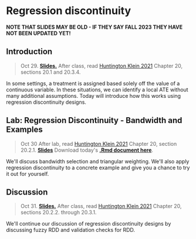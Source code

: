 
# Regression discontinuity

**NOTE THAT SLIDES MAY BE OLD - IF THEY SAY FALL 2023 THEY HAVE NOT BEEN UPDATED YET!**

## Introduction

> Oct 29. [**Slides.**](assets/slides/8-1_rdd_intro.pdf) After class, read [Huntington Klein 2021](https://theeffectbook.net/ch-RegressionDiscontinuity.html) Chapter 20, sections 20.1 and 20.3.4.

In some settings, a treatment is assigned based solely off the value of a continuous variable. In these situations, we can identify a local ATE without many additional assumptions. Today will introduce how this works using regression discontinuity designs. 

## Lab: Regression Discontinuity - Bandwidth and Examples

> Oct 30 After lab, read [Huntington Klein 2021](https://theeffectbook.net/ch-RegressionDiscontinuity.html) Chapter 20, section 20.2.1.
[**Slides**](assets/discussions/discussion10.pdf) Download today's [**.Rmd document here**](assets/discussions/discussion10.Rmd).

We'll discuss bandwidth selection and triangular weighting. We'll also apply regression discontinuity to a concrete example and give you a chance to try it out for yourself.

## Discussion

> Oct 31. [**Slides.**](assets/slides/8-2_rdd_extensions.pdf) After class, read [Huntington Klein 2021](https://theeffectbook.net/ch-RegressionDiscontinuity.html) Chapter 20, sections 20.2.2. through 20.3.1.

We'll continue our discussion of regression discontinuity designs by discussing fuzzy RDD and validation checks for RDD.
